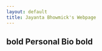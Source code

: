 ```yaml
---
layout: default
title: Jayanta Bhowmick's Webpage
---
```


## **bold** Personal Bio **bold**







